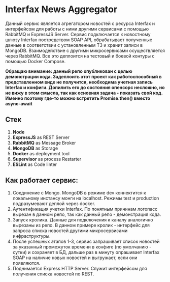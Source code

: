 # Interfax News Aggregator

Данный сервис является агрегатором новостей с ресурса Interfax и интерфейсом для работы с ними другими сервисами с помощью RabbitMQ и ExpressJS Server. Сервис подключается к новостному шлюзу Interfax постредством SOAP API,
обрабатывает полученные данные в соответствии с установленным ТЗ и хранит записи в MongoDB.
Взаимодействие с другими микросервисами осуществляется через RabbitMQ.
Все это деплоится на тестовый и боевой контуры с помощью Docker Compose.

**Обращаю внимание: данный репо опубликован с целью демонстрации кода. Задеплоить этот проект как работоспособный в представленном виде не получится, необходима учетная запись Interfax и конфиги. Допилить его до состояния опенсорс несложно, но не вижу в этом смысла, так как основная задача - показать свой код. Именно поэтому где-то можно встретить Promise.then() вместо async-await**


## Стек

1. **Node**
2. **ExpressJS** as REST Server
3. **RabbitMQ** as Message Broker
4. **MongoDB** as Storage
5. **Docker** as deployment tool
6. **Supervisor** as process Restarter
7. **ESLint** as Code linter


## Как работает сервис:

1. Соединение с Mongo. MongoDB в режиме dev коннектится к локальному инстансу монги на localhost. Режимы test и production подразумевают деплой через docker.
2. Аутентификация учетки Interfax. По понятным причинам логопасс вырезан в данном репо, так как данный репо - демонстрация кода.
3. Запуск кролика. Данные для подключения к каналу аналогично вырезаны из репо. В данном примере кролик - интерфейс для запроса списка новостей другими микросервисами инфраструктуры.
4. После успешных этапов 1-3, сервис запрашивает список новостей за указанный промежуток времени в конфиге (по умолчанию - сутки) и сохраняет в БД, дальше раз в минуту опрашивает Interfax SOAP на наличие новых новостей и выгружает, если они появляются.
5. Поднимается Express HTTP Server. Служит интерфейсом для получения списка новостей по REST.
